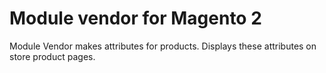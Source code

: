 # Module vendor for Magento 2
Module Vendor makes attributes for products.
Displays these attributes on store product pages.


